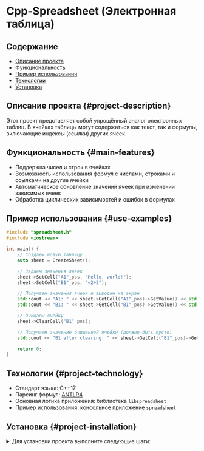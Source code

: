 # Cpp-Spreadsheet (Электронная таблица)

## Содержание

- [Описание проекта](#project-description)
- [Функциональность](#main-features)
- [Пример использования](#use-examples)
- [Технологии](#project-technology)
- [Установка](#project-installation)

## Описание проекта {#project-description}

Этот проект представляет собой упрощённый аналог электронных таблиц. В ячейках таблицы могут содержаться как текст, так и формулы, включающие индексы (ссылки) других ячеек.

## Функциональность {#main-features}

- Поддержка чисел и строк в ячейках
- Возможность использования формул с числами, строками и ссылками на другие ячейки
- Автоматическое обновление значений ячеек при изменении зависимых ячеек
- Обработка циклических зависимостей и ошибок в формулах

## Пример использования {#use-examples}

```cpp
#include "spreadsheet.h"
#include <iostream>

int main() {
    // Создаем новую таблицу
    auto sheet = CreateSheet();

    // Задаем значения ячеек
    sheet->SetCell("A1"_pos, "Hello, world!");
    sheet->SetCell("B1"_pos, "=2+2");

    // Получаем значения ячеек и выводим на экран
    std::cout << "A1: " << sheet->GetCell("A1"_pos)->GetValue() << std::endl;
    std::cout << "B1: " << sheet->GetCell("B1"_pos)->GetValue() << std::endl;

    // Очищаем ячейку
    sheet->ClearCell("B1"_pos);

    // Получаем значение очищенной ячейки (должно быть пусто)
    std::cout << "B1 after clearing: " << sheet->GetCell("B1"_pos)->GetValue() << std::endl;

    return 0;
}
```

## Технологии {#project-technology}

- Стандарт языка: C++17
- Парсинг формул: [ANTLR4](https://www.antlr.org/)
- Основная логика приложения: библиотека `libspreadsheet`
- Пример использования: консольное приложение `spreadsheet`

## Установка {#project-installation}

<details>

<summary>Для установки проекта выполните следующие шаги:</summary>

```bash
# Клонировать репозиторий
git clone https://github.com/IgorKilipenko/cpp-spreadsheet.git

# Перейти в каталог проекта
cd cpp-spreadsheet

# Собрать проект с помощью CMake
mkdir build
cd build
cmake ..
make

# Установить
make install
```

</details>
